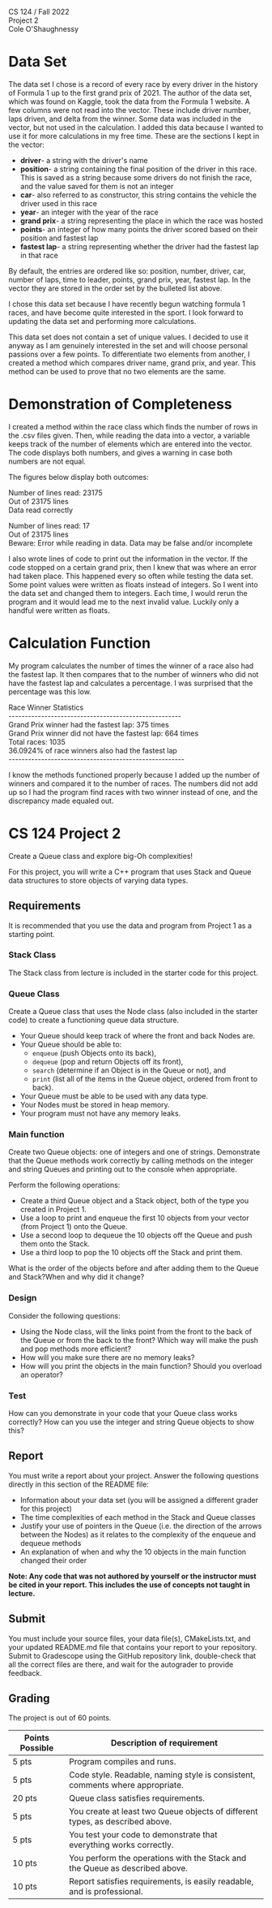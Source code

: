 CS 124 / Fall 2022<br>
Project 2<br>
Cole O'Shaughnessy

# Data Set
The data set I chose is a record of every race by every driver in the history of Formula 1 up to the first grand prix of 2021. The author of the data set, which was found on Kaggle, took the data from the Formula 1 website. A few columns were not read into the vector. These include driver number, laps driven, and delta from the winner. Some data was included in the vector, but not used in the calculation. I added this data because I wanted to use it for more calculations in my free time. These are the sections I kept in the vector:

* **driver**- a string with the driver's name
* **position**- a string containing the final position of the driver in this race. This is saved as a string because some drivers do not finish the race, and the value saved for them is not an integer
* **car**- also referred to as constructor, this string contains the vehicle the driver used in this race
* **year**- an integer with the year of the race
* **grand prix**- a string representing the place in which the race was hosted
* **points**- an integer of how many points the driver scored based on their position and fastest lap
* **fastest lap**- a string representing whether the driver had the fastest lap in that race

By default, the entries are ordered like so: position, number, driver, car, number of laps, time to leader, points, grand prix, year, fastest lap. In the vector they are stored in the order set by the bulleted list above. 

I chose this data set because I have recently begun watching formula 1 races, and have become quite interested in the sport. I look forward to updating the data set and performing more calculations.  

This data set does not contain a set of unique values. I decided to use it anyway as I am genuinely interested in the set and will choose personal passions over a few points. To differentiate two elements from another, I created a method which compares driver name, grand prix, and year. This method can be used to prove that no two elements are the same.

# Demonstration of Completeness
I created a method within the race class which finds the number of rows in the .csv files given. Then, while reading the data into a vector, a variable keeps track of the number of elements which are entered into the vector. The code displays both numbers, and gives a warning in case both numbers are not equal. 

The figures below display both outcomes:

Number of lines read: 23175<br>
Out of 23175 lines<br>
Data read correctly<br>

Number of lines read: 17<br>
Out of 23175 lines<br>
Beware: Error while reading in data. Data may be false and/or incomplete

I also wrote lines of code to print out the information in the vector. If the code stopped on a certain grand prix, then I knew that was where an error had taken place. This happened every so often while testing the data set. Some point values were written as floats instead of integers. So I went into the data set and changed them to integers. Each time, I would rerun the program and it would lead me to the next invalid value. Luckily only a handful were written as floats.  

# Calculation Function
My program calculates the number of times the winner of a race also had the fastest lap. It then compares that to the number of winners who did not have the fastest lap and calculates a percentage. I was surprised that the percentage was this low. 

Race Winner Statistics<br>
\-----------------------------------------------------<br>
Grand Prix winner had the fastest lap: 375 times<br>
Grand Prix winner did not have the fastest lap: 664 times<br>
Total races: 1035<br>
36.0924% of race winners also had the fastest lap<br>
\------------------------------------------------------

I know the methods functioned properly because I added up the number of winners and compared it to the number of races. The numbers did not add up so I had the program find races with two winner instead of one, and the discrepancy made equaled out. 

# CS 124 Project 2
Create a Queue class and explore big-Oh complexities!

For this project, you will write a C++ program that uses Stack and Queue data structures to store objects of varying data types.

## Requirements
It is recommended that you use the data and program from Project 1 as a starting point.

### Stack Class
The Stack class from lecture is included in the starter code for this project.

### Queue Class
Create a Queue class that uses the Node class (also included in the starter code) to create a functioning queue data structure.
* Your Queue should keep track of where the front and back Nodes are.
* Your Queue should be able to:
  * `enqueue` (push Objects onto its back),
  * `dequeue` (pop and return Objects off its front),
  * `search` (determine if an Object is in the Queue or not), and
  * `print` (list all of the items in the Queue object, ordered from front to back).
* Your Queue must be able to be used with any data type.
* Your Nodes must be stored in heap memory.
* Your program must not have any memory leaks.

### Main function
Create two Queue objects: one of integers and one of strings. Demonstrate that the Queue methods work correctly by calling methods on the integer and string Queues and printing out to the console when appropriate.

Perform the following operations:
* Create a third Queue object and a Stack object, both of the type you created in Project 1.
* Use a loop to print and enqueue the first 10 objects from your vector (from Project 1) onto the Queue.
* Use a second loop to dequeue the 10 objects off the Queue and push them onto the Stack.
* Use a third loop to pop the 10 objects off the Stack and print them.

What is the order of the objects before and after adding them to the Queue and Stack?When and why did it change?

### Design
Consider the following questions:
* Using the Node class, will the links point from the front to the back of the Queue or from the back to the front? Which way will make the push and pop methods more efficient?
* How will you make sure there are no memory leaks?
* How will you print the objects in the main function? Should you overload an operator?

### Test
How can you demonstrate in your code that your Queue class works correctly? How can you use the integer and string Queue objects to show this?

## Report
You must write a report about your project. Answer the following questions directly in this section of the README file:
* Information about your data set (you will be assigned a different grader for this project)
* The time complexities of each method in the Stack and Queue classes
* Justify your use of pointers in the Queue (i.e. the direction of the arrows between the Nodes) as it relates to the complexity of the enqueue and dequeue methods
* An explanation of when and why the 10 objects in the main function changed their order

**Note: Any code that was not authored by yourself or the instructor must be cited in your report. This includes the use of concepts not taught in lecture.**

## Submit

You must include your source files, your data file(s), CMakeLists.txt, and your updated README.md file that contains your report to your repository. Submit to Gradescope using the GitHub repository link, double-check that all the correct files are there, and wait for the autograder to provide feedback.

## Grading
The project is out of 60 points.

| Points Possible | Description of requirement |
|------------------- | ----------------------------- |
| 5 pts | Program compiles and runs. |
| 5 pts | Code style. Readable, naming style is consistent, comments where appropriate. |
| 20 pts | Queue class satisfies requirements. |
| 5 pts | You create at least two Queue objects of different types, as described above. |
| 5 pts | You test your code to demonstrate that everything works correctly. |
| 10 pts | You perform the operations with the Stack and the Queue as described above. |
| 10 pts | Report satisfies requirements, is easily readable, and is professional. |
